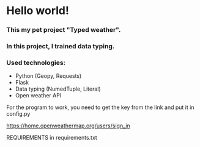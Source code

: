 # Hello world!
### This my pet project "Typed weather".
### In this project, I trained data typing.
### Used technologies:
* Python (Geopy, Requests)
* Flask
* Data typing (NumedTuple, Literal)
* Open weather API

For the program to work, you need to get the key from the link and put it in config.py

https://home.openweathermap.org/users/sign_in

REQUIREMENTS in requirements.txt
